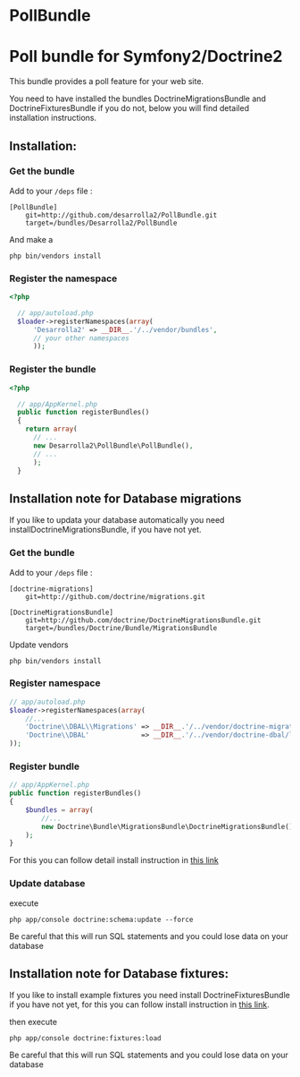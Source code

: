 PollBundle
==========

# Poll bundle for Symfony2/Doctrine2

This bundle provides a poll feature for your web site.

You need to have installed the bundles DoctrineMigrationsBundle and DoctrineFixturesBundle 
if you do not, below you will find detailed installation instructions.

## Installation:

### Get the bundle

Add to your `/deps` file :

```
[PollBundle]
    git=http://github.com/desarrolla2/PollBundle.git
    target=/bundles/Desarrolla2/PollBundle
````
        
And make a 

`php bin/vendors install`


### Register the namespace

``` php
<?php

  // app/autoload.php
  $loader->registerNamespaces(array(
      'Desarrolla2' => __DIR__.'/../vendor/bundles',
      // your other namespaces
      ));
```

### Register the bundle

``` php
<?php

  // app/AppKernel.php
  public function registerBundles()
  {
    return array(
      // ...
      new Desarrolla2\PollBundle\PollBundle(),
      // ...
      );
  }
```

## Installation note for Database migrations

If you like to updata your database automatically you need installDoctrineMigrationsBundle, 
if you have not yet. 

### Get the bundle

Add to your `/deps` file :

```
[doctrine-migrations]
    git=http://github.com/doctrine/migrations.git

[DoctrineMigrationsBundle]
    git=http://github.com/doctrine/DoctrineMigrationsBundle.git
    target=/bundles/Doctrine/Bundle/MigrationsBundle
```

Update vendors

`php bin/vendors install`

### Register namespace

``` php
// app/autoload.php
$loader->registerNamespaces(array(
    //...
    'Doctrine\\DBAL\\Migrations' => __DIR__.'/../vendor/doctrine-migrations/lib',
    'Doctrine\\DBAL'             => __DIR__.'/../vendor/doctrine-dbal/lib',
));
```

### Register bundle

``` php
// app/AppKernel.php
public function registerBundles()
{
    $bundles = array(
        //...
        new Doctrine\Bundle\MigrationsBundle\DoctrineMigrationsBundle(),
    );
}
```

For this you can follow detail install instruction in 
[this link](http://symfony.com/doc/master/bundles/DoctrineMigrationsBundle/index.html)

### Update database

execute

`php app/console doctrine:schema:update --force`

Be careful that this will run SQL statements and you could lose data on your database


## Installation note for Database fixtures:

If you like to install example fixtures you need install DoctrineFixturesBundle 
if you have not yet, for this you can follow install instruction in 
[this link](http://symfony.com/doc/current/bundles/DoctrineFixturesBundle/index.html).

then execute

`php app/console doctrine:fixtures:load`

Be careful that this will run SQL statements and you could lose data on your database



